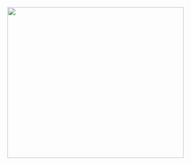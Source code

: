 <img src="https://user-images.githubusercontent.com/99676255/165952311-e6c541d0-bd95-4380-9f40-86a310a7b8c6.gif" width="400"
     height="341">

